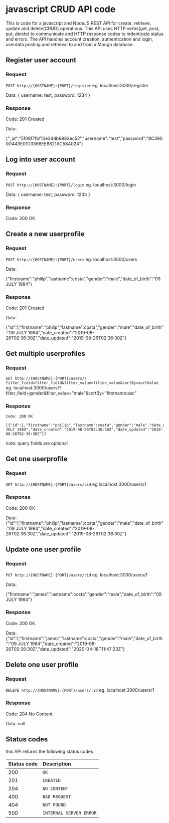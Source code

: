 # javascript CRUD API code

This is code for a javascript and NodeJS REST API for create, retrieve, update and delete(CRUD) operations. 
This API uses HTTP verbs(get, post, put, delete) to communicate and HTTP response codes to indenticate status and errors. The API handles account creation, authentication and login, userdata posting and retrieval to and from a Mongo database.


## Register user account

### Request

`POST http://{HOSTNAME}:{PORT}/register`
eg. localhost:3000/register

Data:
{
	username: test,
	password: 1234
}



### Response

Code: 201 Created

Data:

{"_id":"5f08f7fbf10e34db9883ec52","username":"test","password":"8C3900D443E01D3366EE8821AC58A024"}



## Log into user account

### Request

`POST http://{HOSTNAME}:{PORT}/login`
eg. localhost:3000/login

Data:
{
	username: test,
	password: 1234
}


### Response

Code: 200 OK




## Create a new userprofile

### Request

`POST http://{HOSTNAME}:{PORT}/users`
eg. localhost:3000/users

Data:

{"firstname":"philip","lastname":costa","gender":"male","date_of_birth":"09 JULY 1984"}


### Response

Code: 201 Created

Data:

{"id":1,"firstname":"philip","lastname":costa","gender":"male","date_of_birth":"09 JULY 1984","date_created":"2019-08-26T02:36:30Z","date_updated":"2019-08-26T02:36:30Z"}




## Get multiple userprofiles

### Request

`GET http://{HOSTNAME}:{PORT}/users/?filter_field=filter_field&filter_value=filter_value&sortBy=sortValue`
eg. localhost:3000/users/?filter_field=gender&filter_value="male"&sortBy="firstname:asc"


### Response

    Code: 200 OK

    [{"id":1,"firstname":"philip","lastname":costa","gender":"male","date_of_birth":"09 JULY 1984","date_created":"2019-08-26T02:36:30Z","date_updated":"2019-08-26T02:36:30Z"}]

note: query fields are optional



## Get one userprofile

### Request

`GET http://{HOSTNAME}:{PORT}/users/:id`
eg localhost:3000/users/1


### Response

Code: 200 OK
    
Data:
 {"id":1,"firstname":"philip","lastname":costa","gender":"male","date_of_birth":"09 JULY 1984","date_created":"2019-08-26T02:36:30Z","date_updated":"2019-08-26T02:36:30Z"}
 


## Update one user profile

### Request

`PUT http://{HOSTNAME}:{PORT}/users/:id`
eg. localhost:3000/users/1

Data:

{"firstname":"james","lastname":costa","gender":"male","date_of_birth":"09 JULY 1984"}



### Response

Code: 200 OK
    
Data:
 {"id":1,"firstname":"james","lastname":costa","gender":"male","date_of_birth":"09 JULY 1984","date_created":"2019-08-26T02:36:30Z","date_updated":"2020-04-18T11:47:23Z"}



## Delete one user profile

### Request

`DELETE http://{HOSTNAME}:{PORT}/users/:id`
eg. localhost:3000/users/1


### Response

Code: 204 No Content
    
Data:
 null




## Status codes
this API returns the following status codes

| Status code| Description|
| :--- | :--- |
| 200 | `OK` |
| 201 | `CREATED` |
| 204 | `NO CONTENT` |
| 400 | `BAD REQUEST` |
| 404 | `NOT FOUND` |
| 500 | `INTERNAL SERVER ERROR` |



